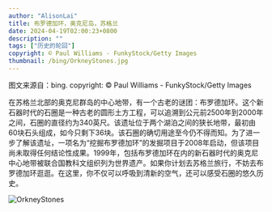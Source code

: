 ```yaml
---
author: "AlisonLai"
title: 布罗德加环，奥克尼岛，苏格兰
date: 2024-04-19T02:00:23+0800
description: ""
tags: ["历史的轮回"]
copyright: © Paul Williams - FunkyStock/Getty Images
thumbnail: /bing/OrkneyStones.jpg
---
```

图文来源自：bing.  copyright: © Paul Williams - FunkyStock/Getty Images

在苏格兰北部的奥克尼群岛的中心地带，有一个古老的谜团：布罗德加环。这个新石器时代的石圈是一种古老的圆形土方工程，可以追溯到公元前2500年到2000年之间，石圈的直径约为340英尺。该遗址位于两个湖泊之间的狭长地带，最初由60块石头组成，如今只剩下36块。该石圈的确切用途至今仍不得而知。为了进一步了解该遗址，一项名为“挖掘布罗德加环”的发掘项目于2008年启动，但该项目尚未取得任何结论性成果。1999年，包括布罗德加环在内的新石器时代的奥克尼中心地带被联合国教科文组织列为世界遗产。如果你计划去苏格兰旅行，不妨去布罗德加环逛逛。在这里，你不仅可以呼吸到清新的空气，还可以感受石圈的悠久历史。

![OrkneyStones](/bing/OrkneyStones.jpg)
